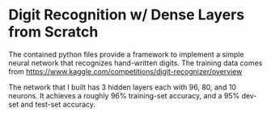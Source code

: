 # Digit Recognition w/ Dense Layers from Scratch
The contained python files provide a framework to implement a simple neural network that recognizes hand-written digits.
The training data comes from https://www.kaggle.com/competitions/digit-recognizer/overview

The network that I built has 3 hidden layers each with 96, 80, and 10 neurons. It achieves a roughly 96% training-set accuracy, and a 95% dev-set and test-set accuracy. 
